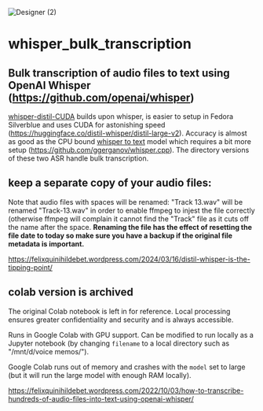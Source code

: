 ![Designer (2)](https://github.com/frasertajima/whisper_bulk_transcription/assets/69366820/8af38525-f365-416f-9460-f7734cd5a7b0)

# whisper_bulk_transcription
## Bulk transcription of audio files to text using OpenAI Whisper (https://github.com/openai/whisper)

[whisper-distil-CUDA](https://github.com/frasertajima/whisper_bulk_transcription/blob/main/whisper-distil-CUDA.ipynb) builds upon whisper, is easier to setup in Fedora Silverblue and uses CUDA for astonishing speed (https://huggingface.co/distil-whisper/distil-large-v2). Accuracy is almost as good as the CPU bound [whisper to text](https://github.com/frasertajima/whisper_bulk_transcription/blob/main/whisper%20to%20text.ipynb) model which requires a bit more setup (https://github.com/ggerganov/whisper.cpp). The directory versions of these two ASR handle bulk transcription. 

## keep a separate copy of your audio files:
Note that audio files with spaces will be renamed: "Track 13.wav" will be renamed "Track-13.wav" in order to enable ffmpeg to injest the file correctly (otherwise ffmpeg will complain it cannot find the "Track" file as it cuts off the name after the space. **Renaming the file has the effect of resetting the file date to today so make sure you have a backup if the original file metadata is important.**

https://felixquinihildebet.wordpress.com/2024/03/16/distil-whisper-is-the-tipping-point/




## colab version is archived
The original Colab notebook is left in for reference. Local processing ensures greater confidentiality and security and is always accessible.

Runs in Google Colab with GPU support. Can be modified to run locally as a Jupyter notebook (by changing `filename` to a local directory such as "/mnt/d/voice memos/"). 

Google Colab runs out of memory and crashes with the `model` set to large (but it will run the large model with enough RAM locally).

https://felixquinihildebet.wordpress.com/2022/10/03/how-to-transcribe-hundreds-of-audio-files-into-text-using-openai-whisper/
